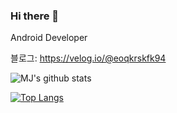 ### Hi there 👋

Android Developer

블로그: https://velog.io/@eoqkrskfk94


![MJ's github stats](https://github-readme-stats.vercel.app/api?username=eoqkrskfk94)

[![Top Langs](https://github-readme-stats.vercel.app/api/top-langs/?username=eoqkrskfk94&layout=compact)](https://github.com/anuraghazra/github-readme-stats)

<!--
**eoqkrskfk94/eoqkrskfk94** is a ✨ _special_ ✨ repository because its `README.md` (this file) appears on your GitHub profile.

Here are some ideas to get you started:

- 🔭 I’m currently working on ...
- 🌱 I’m currently learning ...
- 👯 I’m looking to collaborate on ...
- 🤔 I’m looking for help with ...
- 💬 Ask me about ...
- 📫 How to reach me: ...
- 😄 Pronouns: ...
- ⚡ Fun fact: ...


[![solved.ac tier](http://mazassumnida.wtf/api/generate_badge?boj=eoqkrskfk94)](https://solved.ac/eoqkrskfk94)
-->



